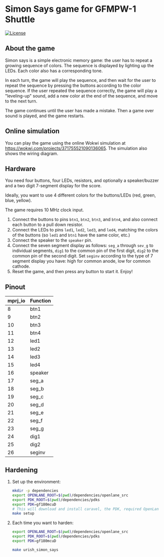 # Simon Says game for GFMPW-1 Shuttle

[![License](https://img.shields.io/badge/License-Apache%202.0-blue.svg)](https://opensource.org/licenses/Apache-2.0)

## About the game

Simon says is a simple electronic memory game: the user has to repeat a growing sequence of colors.
The sequence is displayed by lighting up the LEDs. Each color also has a corresponding tone.

In each turn, the game will play the sequence, and then wait for the user to repeat the sequence
by pressing the buttons according to the color sequence.
If the user repeated the sequence correctly, the game will play a "leveling-up" sound,
add a new color at the end of the sequence, and move to the next turn.

The game continues until the user has made a mistake. Then a game over sound is played, and the game restarts.

## Online simulation

You can play the game using the online Wokwi simulation at https://wokwi.com/projects/371755521090136065.
The simulation also shows the wiring diagram.

## Hardware

You need four buttons, four LEDs, resistors, and optionally a speaker/buzzer and a two digit 7-segment display for the score.

Ideally, you want to use 4 different colors for the buttons/LEDs (red, green, blue, yellow).

The game requires 10 MHz clock input.

1. Connect the buttons to pins `btn1`, `btn2`, `btn3`, and `btn4`, and also connect each button to a pull down resistor.
2. Connect the LEDs to pins `led1`, `led2`, `led3`, and `led4`, matching the colors of the buttons (so `led1` and `btn1` have the same color, etc.)
3. Connect the speaker to the `speaker` pin.
4. Connect the seven segment display as follows: `seg_a` through `sev_g` to individual segments, `dig1` to the common pin of the first digit, `dig2` to the common pin of the second digit.
   Set `seginv` according to the type of 7 segment display you have: high for common anode, low for common cathode.
5. Reset the game, and then press any button to start it. Enjoy!

## Pinout

| mprj_io | Function |
| ------- | -------- |
| 8       | btn1     |
| 9       | btn2     |
| 10      | btn3     |
| 11      | btn4     |
| 12      | led1     |
| 13      | led2     |
| 14      | led3     |
| 15      | led4     |
| 16      | speaker  |
| 17      | seg_a    |
| 18      | seg_b    |
| 19      | seg_c    |
| 20      | seg_d    |
| 21      | seg_e    |
| 22      | seg_f    |
| 23      | seg_g    |
| 24      | dig1     |
| 25      | dig2     |
| 26      | seginv   |

## Hardening

1.  Set up the environment:
    ```bash
    mkdir -p dependencies
    export OPENLANE_ROOT=$(pwd)/dependencies/openlane_src
    export PDK_ROOT=$(pwd)/dependencies/pdks
    export PDK=gf180mcuD
    # This will download and install caravel, the PDK, required OpenLane version, etc.
    make setup
    ```
2.  Each time you want to harden:

    ```bash
    export OPENLANE_ROOT=$(pwd)/dependencies/openlane_src
    export PDK_ROOT=$(pwd)/dependencies/pdks
    export PDK=gf180mcuD

    make urish_simon_says
    ```
